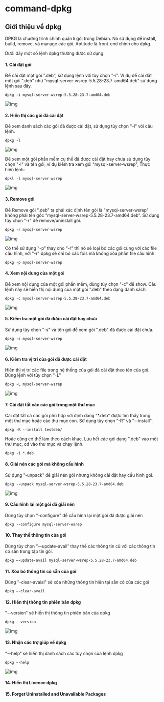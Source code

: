 command-dpkg
============
## Giới thiệu về dpkg
  DPKG là chương trình chính quản lí gói trong Debian. Nó sử dụng để  install, build, remove, và manage các gói. Aptitude là front-end chính cho dpkg.
  
  Dưới đây một số lệnh dpkg thường được sử dụng.

#### 1. Cài đặt gói
  Để cài đặt một gói ".deb", sử dụng lệnh với tùy chọn "-i". Ví dụ để cài đặt một gói ".deb" như "mysql-server-wsrep-5.5.28-23.7-amd64.deb" sử dụng lệnh sau đây.
  
    dpkg -i mysql-server-wsrep-5.5.28-23.7-amd64.deb
	
  ![img](http://i.imgur.com/Dn1KRGz.png "img")
  
#### 2. Hiển thị các gói đã cài đặt
  Để xem danh sách các gói đã được cài đặt, sử dụng tùy chọn "-l" vói câu lệnh.
  
    dpkg -l
	
  ![img](http://i.imgur.com/aFZ0TGx.png "img")
  
  Để xem một gói phần mềm cụ thể đã được cài đặt hay chưa sử dụng tùy chọn "-l" và tên gói, ví dụ kiểm tra xem gói "mysql-server-wsrep", Thực hiện lệnh:
  
    dpkl -l mysql-server-wsrep
	
  ![img](http://i.imgur.com/9qop5ZM.png "img")
  
#### 3. Remove gói
  Để Remove gói ".deb" ta phải xác định tên gói là "mysql-server-wsrep" không phải tên gốc "mysql-server-wsrep-5.5.28-23.7-amd64.deb". Sử dụng tùy chọn "-r" để remove/uninstall gói.

    dpkg -r mysql-server-wsrep
	
  ![img](http://i.imgur.com/VD7ost5.png "img")
  
 Có thể sử dụng "-p" thay cho "-r" thì nó sẽ loại bỏ các gói cùng với các file cấu hình, với "-r" dpkg sẽ chỉ bỏ các fois mà không xóa phần file cấu hình.
 
    dpkg -p mysql-server-wsrep 
	
#### 4. Xem nội dung của một gói
  Để xem nội dụng của một gói phần mềm, dùng tùy chọn "-c" để show. Câu lệnh này sẽ hiển thị nội dung của một gói ".deb" theo dạng danh sách.

    dpkg -c mysql-server-wsrep-5.5.28-23.7-amd64.deb
	
  ![img](http://i.imgur.com/k7pjSNs.png "img")
  
#### 5. Kiểm tra một gói đã được cài đặt hay chưa
  Sử dụng tùy chọn "-s" và tên gói để xem gói ".deb" đã được cài đặt chưa.
  
    dpkg -s mysql-server-wsrep
	
  ![img](http://i.imgur.com/LgxLtMW.png "img")
 
#### 6. Kiểm tra vị trí của gói đã được cài đặt
  Hiển thị vị trí các file trong hệ thống của gói đã cài đặt theo tên của gói. Dùng lệnh với tùy chọn "-L"
  
    dpkg -L mysql-server-wsrep
	
  ![img](http://i.imgur.com/recW5sZ.png "img")
  
#### 7. Cài đặt tất các các gói trong một thư mục
  Cài đặt tất cả các gói phù hợp với định dạng "*.deb" được tìm thấy trong một thư mục hoặc các thư mục con. Sử dụng tùy chọn "-R" và "--install".

    dpkg -R --install testdeb/
	
  Hoặc cũng có thể làm theo cách khác. Lưu hết các gói dạng ".deb" vào một thư mục, cd vào thư mục và chạy lệnh.
  
    dpkg -i *.deb
	
#### 8. Giải nén các gói mà không cấu hình
  Sử dụng "-unpack" để giải nén gói nhưng không cài đặt hay cấu hình gói.

    dpkg --unpack mysql-server-wsrep-5.5.28-23.7-amd64.deb
	
  ![img](http://i.imgur.com/krGYMGQ.png "img")
	
#### 9. Cấu hình lại một gói đã giải nén
  Dùng tùy chọn "-configure" để cấu hình lại một gói đã được giải nén
  
    dpkg --configure mysql-server-wsrep
	
#### 10. Thay thế thông tin của gói
  Dùng tùy chọn "--update-avail" thay thế các thông tin cũ với các thông tin có sãn trong tập tin gói.
  
    dpkg –-update-avail mysql-server-wsrep-5.5.28-23.7-amd64.deb
	
#### 11. Xóa bỏ thông tin có sẵn của gói
  Dùng "-clear-avaial" sẽ xóa những thông tin hiện tại sẵn có của các gói
  
    dpkg –-clear-avail
	
#### 12. Hiển thị thông tin phiên bản dpkg
  "--version" sẽ hiển thị thông tin phiên bản của dpkg
  
    dpkg --version
	
  ![img](http://i.imgur.com/DKYrHFR.png "img")
  
#### 13. Nhận các trợ giúp về dpkg
  "--help" sẽ hiển thị danh sách các tùy chọn của lệnh dpkg
  
    dpkg –-help
	
  ![img](http://i.imgur.com/dtXasco.png "img")
  
#### 14. Hiển thị Licence dpkg

    
#### 15. Forget Uninstalled and Unavailable Packages
